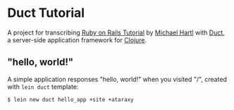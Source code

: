 # Duct Tutorial

A project for transcribing [Ruby on Rails Tutorial](https://railstutorial.jp/)
by [Michael Hartl](http://www.michaelhartl.com/) with [Duct](https://github.com/duct-framework/duct),
a server-side application framework for [Clojure](https://clojure.org).

## "hello, world!"
A simple application responses "hello, world!" when you visited "/",
created with `lein duct` template:

```sh
$ lein new duct hello_app +site +ataraxy
```
